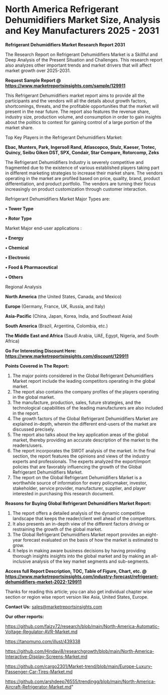 # North America Refrigerant Dehumidifiers Market Size, Analysis and Key Manufacturers 2025 - 2031

<strong>Refrigerant Dehumidifiers Market Research Report 2031</strong>

The Research Report on Refrigerant Dehumidifiers Market is a Skillful and Deep Analysis of the Present Situation and Challenges. This research report also analyzes other important trends and market drivers that will affect market growth over 2025-2031.

<strong>Request Sample Report @ <a href=https://www.marketreportsinsights.com/sample/129911>https://www.marketreportsinsights.com/sample/129911</a></strong>

This Refrigerant Dehumidifiers market report aims to provide all the participants and the vendors will all the details about growth factors, shortcomings, threats, and the profitable opportunities that the market will present in the near future. The report also features the revenue share, industry size, production volume, and consumption in order to gain insights about the politics to contest for gaining control of a large portion of the market share.

Top Key Players in the Refrigerant Dehumidifiers Market:

<strong>Ebac, Munters, Park, Ingersoll Rand, Atlascopco, Stulz, Kaeser, Trotec, Quincy, Seibu Giken DST, SPX, Condair, Star Compare, Rotorcomp, Zeks</strong>

The Refrigerant Dehumidifiers Industry is severely competitive and fragmented due to the existence of various established players taking part in different marketing strategies to increase their market share. The vendors operating in the market are profiled based on price, quality, brand, product differentiation, and product portfolio. The vendors are turning their focus increasingly on product customization through customer interaction.

Refrigerant Dehumidifiers Market Major Types are:

<strong>• Tower Type

• Rotor Type</strong>

Market Major end-user applications :

<strong>• Energy

• Chemical

• Electronic

• Food & Pharmaceutical

• Others</strong>

Regional Analysis

</u><strong><b>North America</b></strong> (the United States, Canada, and Mexico)

<strong><b>Europe </b></strong>(Germany, France, UK, Russia, and Italy)

<strong><b>Asia-Pacific</b></strong> (China, Japan, Korea, India, and Southeast Asia)

<strong><b>South America</b></strong> (Brazil, Argentina, Colombia, etc.)

<strong><b>The Middle East and Africa</b></strong> (Saudi Arabia, UAE, Egypt, Nigeria, and South Africa)

<strong>Go For Interesting Discount Here: <a href=https://www.marketreportsinsights.com/discount/129911>https://www.marketreportsinsights.com/discount/129911</a></strong>

<strong>Points Covered in The Report:</strong>
<ol>
  <li>The major points considered in the Global Refrigerant Dehumidifiers Market report include the leading competitors operating in the global market.</li>
  <li>The report also contains the company profiles of the players operating in the global market.</li>
  <li>The manufacture, production, sales, future strategies, and the technological capabilities of the leading manufacturers are also included in the report.</li>
  <li>The growth factors of the Global Refrigerant Dehumidifiers Market are explained in-depth, wherein the different end-users of the market are discussed precisely.</li>
  <li>The report also talks about the key application areas of the global market, thereby providing an accurate description of the market to the readers/users.</li>
  <li>The report incorporates the SWOT analysis of the market. In the final section, the report features the opinions and views of the industry experts and professionals. The experts analyzed the export/import policies that are favorably influencing the growth of the Global Refrigerant Dehumidifiers Market.</li>
  <li>The report on the Global Refrigerant Dehumidifiers Market is a worthwhile source of information for every policymaker, investor, stakeholder, service provider, manufacturer, supplier, and player interested in purchasing this research document.</li>
</ol>
<strong>Reasons for Buying Global Refrigerant Dehumidifiers Market Report:</strong>

<ol>
  <li>The report offers a detailed analysis of the dynamic competitive landscape that keeps the reader/client well ahead of the competitors.</li>
  <li>It also presents an in-depth view of the different factors driving or restraining the growth of the global market.</li>
  <li>The Global Refrigerant Dehumidifiers Market report provides an eight-year forecast evaluated on the basis of how the market is estimated to grow.</li>
  <li>It helps in making aware business decisions by having providing thorough insights insights into the global market and by making an all-inclusive analysis of the key market segments and sub-segments.</li>
</ol>
<strong>Access full Report Description, TOC, Table of Figure, Chart, etc. @ <a href=https://www.marketreportsinsights.com/industry-forecast/refrigerant-dehumidifiers-market-2022-129911>https://www.marketreportsinsights.com/industry-forecast/refrigerant-dehumidifiers-market-2022-129911</a></strong>


Thanks for reading this article; you can also get individual chapter wise section or region wise report version like Asia, United States, Europe.

<strong>Contact Us:</strong>
sales@marketreportsinsights.com

<strong>Our other reports:</strong>

<a href=https://github.com/faizy72/research/blob/main/North-America-Automatic-Voltage-Regulator-AVR-Market.md>https://github.com/faizy72/research/blob/main/North-America-Automatic-Voltage-Regulator-AVR-Market.md</a>

<a href=https://tanomuno.com/illust/439338>https://tanomuno.com/illust/439338</a>

<a href=https://github.com/Hindavi8/researchgrowth/blob/main/North-America-Interactive-Display-Screens-Market.md>https://github.com/Hindavi8/researchgrowth/blob/main/North-America-Interactive-Display-Screens-Market.md</a>

<a href=https://github.com/cargo2301/Market-trend/blob/main/Europe-Luxury-Passenger-Car-Tires-Market.md>https://github.com/cargo2301/Market-trend/blob/main/Europe-Luxury-Passenger-Car-Tires-Market.md</a>

<a href=https://github.com/arshdeep76555/trendingg/blob/main/North-America-Aircraft-Refrigerator-Market.md>https://github.com/arshdeep76555/trendingg/blob/main/North-America-Aircraft-Refrigerator-Market.md</a>"
